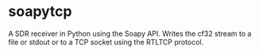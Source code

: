 # soapytcp
A SDR receiver in Python using the Soapy API.  Writes the cf32 stream to a file or stdout or to a TCP socket using the RTLTCP protocol.
